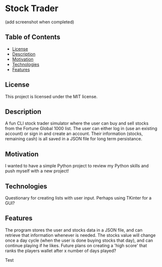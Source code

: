 
# Stock Trader

(add screenshot when completed)

## Table of Contents
- [License](#license)
- [Description](#description)
- [Motivation](#motivation)
- [Technologies](#technologies)
- [Features](#features)

## License
This project is licensed under the MIT license.

## Description
A fun CLI stock trader simulator where the user can buy and sell stocks from the Fortune Global 1000 list. The user can either log in (use an existing account) or sign in and create an account. Their information (stocks, remaining cash) is all saved in a JSON file for long term persistance. 

## Motivation
I wanted to have a simple Python project to review my Python skills and push myself with a new project!

## Technologies
Questionary for creating lists with user input. Perhaps using TKinter for a GUI?

## Features
The program stores the user and stocks data in a JSON file, and can retrieve that information whenever is needed. The stocks value will change once a day cycle (when the user is done buying stocks that day), and can continue playing if he likes. Future plans on creating a 'high score' that ranks the players wallet after x number of days played?

Test



